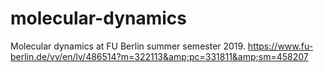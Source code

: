 # molecular-dynamics
Molecular dynamics at FU Berlin summer semester 2019. https://www.fu-berlin.de/vv/en/lv/486514?m=322113&amp;pc=331811&amp;sm=458207
